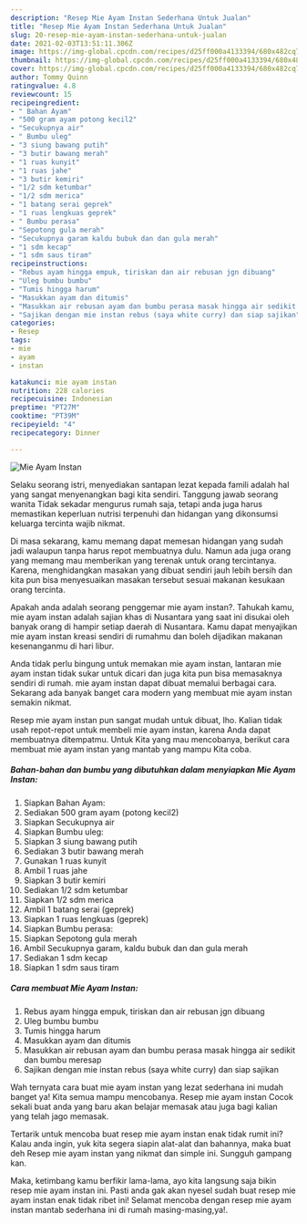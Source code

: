 ```yaml
---
description: "Resep Mie Ayam Instan Sederhana Untuk Jualan"
title: "Resep Mie Ayam Instan Sederhana Untuk Jualan"
slug: 20-resep-mie-ayam-instan-sederhana-untuk-jualan
date: 2021-02-03T13:51:11.306Z
image: https://img-global.cpcdn.com/recipes/d25ff000a4133394/680x482cq70/mie-ayam-instan-foto-resep-utama.jpg
thumbnail: https://img-global.cpcdn.com/recipes/d25ff000a4133394/680x482cq70/mie-ayam-instan-foto-resep-utama.jpg
cover: https://img-global.cpcdn.com/recipes/d25ff000a4133394/680x482cq70/mie-ayam-instan-foto-resep-utama.jpg
author: Tommy Quinn
ratingvalue: 4.8
reviewcount: 15
recipeingredient:
- " Bahan Ayam"
- "500 gram ayam potong kecil2"
- "Secukupnya air"
- " Bumbu uleg"
- "3 siung bawang putih"
- "3 butir bawang merah"
- "1 ruas kunyit"
- "1 ruas jahe"
- "3 butir kemiri"
- "1/2 sdm ketumbar"
- "1/2 sdm merica"
- "1 batang serai geprek"
- "1 ruas lengkuas geprek"
- " Bumbu perasa"
- "Sepotong gula merah"
- "Secukupnya garam kaldu bubuk dan dan gula merah"
- "1 sdm kecap"
- "1 sdm saus tiram"
recipeinstructions:
- "Rebus ayam hingga empuk, tiriskan dan air rebusan jgn dibuang"
- "Uleg bumbu bumbu"
- "Tumis hingga harum"
- "Masukkan ayam dan ditumis"
- "Masukkan air rebusan ayam dan bumbu perasa masak hingga air sedikit dan bumbu meresap"
- "Sajikan dengan mie instan rebus (saya white curry) dan siap sajikan"
categories:
- Resep
tags:
- mie
- ayam
- instan

katakunci: mie ayam instan 
nutrition: 228 calories
recipecuisine: Indonesian
preptime: "PT27M"
cooktime: "PT39M"
recipeyield: "4"
recipecategory: Dinner

---
```



![Mie Ayam Instan](https://img-global.cpcdn.com/recipes/d25ff000a4133394/680x482cq70/mie-ayam-instan-foto-resep-utama.jpg)

Selaku seorang istri, menyediakan santapan lezat kepada famili adalah hal yang sangat menyenangkan bagi kita sendiri. Tanggung jawab seorang  wanita Tidak sekadar mengurus rumah saja, tetapi anda juga harus memastikan keperluan nutrisi terpenuhi dan hidangan yang dikonsumsi keluarga tercinta wajib nikmat.

Di masa  sekarang, kamu memang dapat memesan hidangan yang sudah jadi walaupun tanpa harus repot membuatnya dulu. Namun ada juga orang yang memang mau memberikan yang terenak untuk orang tercintanya. Karena, menghidangkan masakan yang dibuat sendiri jauh lebih bersih dan kita pun bisa menyesuaikan masakan tersebut sesuai makanan kesukaan orang tercinta. 



Apakah anda adalah seorang penggemar mie ayam instan?. Tahukah kamu, mie ayam instan adalah sajian khas di Nusantara yang saat ini disukai oleh banyak orang di hampir setiap daerah di Nusantara. Kamu dapat menyajikan mie ayam instan kreasi sendiri di rumahmu dan boleh dijadikan makanan kesenanganmu di hari libur.

Anda tidak perlu bingung untuk memakan mie ayam instan, lantaran mie ayam instan tidak sukar untuk dicari dan juga kita pun bisa memasaknya sendiri di rumah. mie ayam instan dapat dibuat memalui berbagai cara. Sekarang ada banyak banget cara modern yang membuat mie ayam instan semakin nikmat.

Resep mie ayam instan pun sangat mudah untuk dibuat, lho. Kalian tidak usah repot-repot untuk membeli mie ayam instan, karena Anda dapat membuatnya ditempatmu. Untuk Kita yang mau mencobanya, berikut cara membuat mie ayam instan yang mantab yang mampu Kita coba.

<!--inarticleads1-->

##### Bahan-bahan dan bumbu yang dibutuhkan dalam menyiapkan Mie Ayam Instan:

1. Siapkan  Bahan Ayam:
1. Sediakan 500 gram ayam (potong kecil2)
1. Siapkan Secukupnya air
1. Siapkan  Bumbu uleg:
1. Siapkan 3 siung bawang putih
1. Sediakan 3 butir bawang merah
1. Gunakan 1 ruas kunyit
1. Ambil 1 ruas jahe
1. Siapkan 3 butir kemiri
1. Sediakan 1/2 sdm ketumbar
1. Siapkan 1/2 sdm merica
1. Ambil 1 batang serai (geprek)
1. Siapkan 1 ruas lengkuas (geprek)
1. Siapkan  Bumbu perasa:
1. Siapkan Sepotong gula merah
1. Ambil Secukupnya garam, kaldu bubuk dan dan gula merah
1. Sediakan 1 sdm kecap
1. Siapkan 1 sdm saus tiram




<!--inarticleads2-->

##### Cara membuat Mie Ayam Instan:

1. Rebus ayam hingga empuk, tiriskan dan air rebusan jgn dibuang
1. Uleg bumbu bumbu
1. Tumis hingga harum
1. Masukkan ayam dan ditumis
1. Masukkan air rebusan ayam dan bumbu perasa masak hingga air sedikit dan bumbu meresap
1. Sajikan dengan mie instan rebus (saya white curry) dan siap sajikan




Wah ternyata cara buat mie ayam instan yang lezat sederhana ini mudah banget ya! Kita semua mampu mencobanya. Resep mie ayam instan Cocok sekali buat anda yang baru akan belajar memasak atau juga bagi kalian yang telah jago memasak.

Tertarik untuk mencoba buat resep mie ayam instan enak tidak rumit ini? Kalau anda ingin, yuk kita segera siapin alat-alat dan bahannya, maka buat deh Resep mie ayam instan yang nikmat dan simple ini. Sungguh gampang kan. 

Maka, ketimbang kamu berfikir lama-lama, ayo kita langsung saja bikin resep mie ayam instan ini. Pasti anda gak akan nyesel sudah buat resep mie ayam instan enak tidak ribet ini! Selamat mencoba dengan resep mie ayam instan mantab sederhana ini di rumah masing-masing,ya!.

